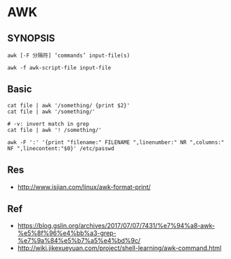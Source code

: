 # AWK

## SYNOPSIS
```
awk [-F 分隔符] ‘commands’ input-file(s)
```
```
awk -f awk-script-file input-file
```

## Basic

```
cat file | awk '/something/ {print $2}'
cat file | awk '/something/'

# -v: invert match in grep
cat file | awk '! /something/'

awk -F ':' '{print "filename:" FILENAME ",linenumber:" NR ",columns:" NF ",linecontent:"$0}' /etc/passwd
```

## Res
- http://www.isjian.com/linux/awk-format-print/


## Ref
- https://blog.gslin.org/archives/2017/07/07/7431/%e7%94%a8-awk-%e5%8f%96%e4%bb%a3-grep-%e7%9a%84%e5%b7%a5%e4%bd%9c/
- http://wiki.jikexueyuan.com/project/shell-learning/awk-command.html
